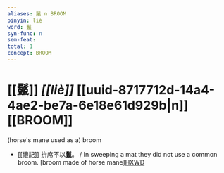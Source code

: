 ```yaml
---
aliases: 鬣 n BROOM
pinyin: liè
word: 鬣
syn-func: n
sem-feat: 
total: 1
concept: BROOM 
---
```

# [[鬣]] *[[liè]]*  [[uuid-8717712d-14a4-4ae2-be7a-6e18e61d929b|n]] [[BROOM]]
(horse's mane used as a) broom
 - [[禮記]] 拚席不以**鬣**。 / In sweeping a mat they did not use a common broom. [broom made of horse mane][HXWD](https://hxwd.org/textview.html?location=KR1d0052_tls_017-7a.13)